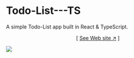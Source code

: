 # Todo-List---TS
A simple Todo-List app built in React & TypeScript.


 <div align="center">

[ [See Web site ↗︎][repo-url] ]
  

</div>

[![][banner-url]][repo-url]  

[repo-url]: https://mohammadrezanadirkhanloo.github.io/Todo-List-Ts/

[banner-url]: https://github.com/MohammadrezaNadirkhanloo/files/blob/main/img/Todo%20List%20.png
